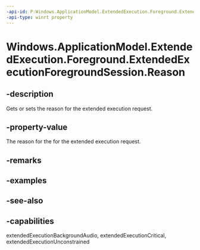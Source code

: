 ```yaml
---
-api-id: P:Windows.ApplicationModel.ExtendedExecution.Foreground.ExtendedExecutionForegroundSession.Reason
-api-type: winrt property
---
```


<!-- Property syntax
public Windows.ApplicationModel.ExtendedExecution.Foreground.ExtendedExecutionForegroundReason Reason { get;  set; }
-->

# Windows.ApplicationModel.ExtendedExecution.Foreground.ExtendedExecutionForegroundSession.Reason

## -description
Gets or sets the reason for the extended execution request.

## -property-value
The reason for the for the extended execution request.

## -remarks

## -examples

## -see-also


## -capabilities
extendedExecutionBackgroundAudio, extendedExecutionCritical, extendedExecutionUnconstrained